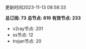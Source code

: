 更新时间2023-11-13 08:58:33

**总订阅: 73**
**总节点: 819**
**有效节点: 233**
- v2ray节点: 201
- ss节点: 12
- trojan节点: 20

